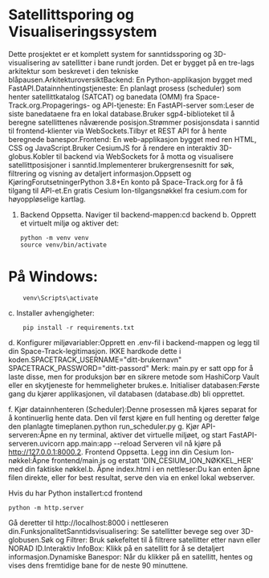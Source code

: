 # Satellittsporing og Visualiseringssystem

Dette prosjektet er et komplett system for sanntidssporing og 3D-visualisering av satellitter i bane rundt jorden. Det er bygget på en tre-lags arkitektur som beskrevet i den tekniske blåpausen.ArkitekturoversiktBackend: En Python-applikasjon bygget med FastAPI.Datainnhentingstjeneste: En planlagt prosess (scheduler) som henter satellittkatalog (SATCAT) og banedata (OMM) fra Space-Track.org.Propagerings- og API-tjeneste: En FastAPI-server som:Leser de siste banedataene fra en lokal database.Bruker sgp4-biblioteket til å beregne satellittenes nåværende posisjon.Strømmer posisjonsdata i sanntid til frontend-klienter via WebSockets.Tilbyr et REST API for å hente beregnede banespor.Frontend: En web-applikasjon bygget med ren HTML, CSS og JavaScript.Bruker CesiumJS for å rendere en interaktiv 3D-globus.Kobler til backend via WebSockets for å motta og visualisere satellittposisjoner i sanntid.Implementerer brukergrensesnitt for søk, filtrering og visning av detaljert informasjon.Oppsett og KjøringForutsetningerPython 3.8+En konto på Space-Track.org for å få tilgang til API-et.En gratis Cesium Ion-tilgangsnøkkel fra cesium.com for høyoppløselige kartlag.

1. Backend Oppsetta. Naviger til backend-mappen:cd backend
b. Opprett et virtuelt miljø og aktiver det:

       python -m venv venv
       source venv/bin/activate

# På Windows: 

        venv\Scripts\activate

c. Installer avhengigheter:

        pip install -r requirements.txt

d. Konfigurer miljøvariabler:Opprett en .env-fil i backend-mappen og legg til din Space-Track-legitimasjon. IKKE hardkode dette i koden.SPACETRACK_USERNAME="ditt-brukernavn"
SPACETRACK_PASSWORD="ditt-passord"
Merk: main.py er satt opp for å laste disse, men for produksjon bør en sikrere metode som HashiCorp Vault eller en skytjeneste for hemmeligheter brukes.e. Initialiser databasen:Første gang du kjører applikasjonen, vil databasen (database.db) bli opprettet.

f. Kjør datainnhenteren (Scheduler):Denne prosessen må kjøres separat for å kontinuerlig hente data. Den vil først kjøre en full henting og deretter følge den planlagte timeplanen.python run_scheduler.py
g. Kjør API-serveren:Åpne en ny terminal, aktiver det virtuelle miljøet, og start FastAPI-serveren.uvicorn app.main:app --reload
Serveren vil nå kjøre på http://127.0.0.1:8000.2. Frontend Oppsetta. Legg inn din Cesium Ion-nøkkel:Åpne frontend/main.js og erstatt 'DIN_CESIUM_ION_NØKKEL_HER' med din faktiske nøkkel.b. Åpne index.html i en nettleser:Du kan enten åpne filen direkte, eller for best resultat, serve den via en enkel lokal webserver. 

Hvis du har Python installert:cd frontend

    python -m http.server
Gå deretter til http://localhost:8000 i nettleseren din.FunksjonalitetSanntidsvisualisering: Se satellitter bevege seg over 3D-globusen.Søk og Filtrer: Bruk søkefeltet til å filtrere satellitter etter navn eller NORAD ID.Interaktiv InfoBox: Klikk på en satellitt for å se detaljert informasjon.Dynamiske Banespor: Når du klikker på en satellitt, hentes og vises dens fremtidige bane for de neste 90 minuttene.

